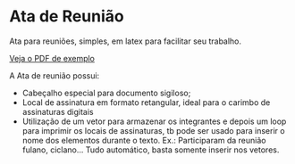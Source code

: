 # Ata de Reunião

Ata para reuniões, simples, em latex para facilitar seu trabalho.

[Veja o PDF de exemplo](Ata-MODELO_Publico.pdf)

A Ata de reunião possui:
- Cabeçalho especial para documento sigiloso;
- Local de assinatura em formato retangular, ideal para o carimbo de assinaturas digitais
- Utilização de um vetor para armazenar os integrantes e depois um loop para imprimir os locais de assinaturas, tb pode ser usado para inserir o nome dos elementos durante o texto. Ex.: Participaram da reunião fulano, ciclano... Tudo automático, basta somente inserir nos vetores.
